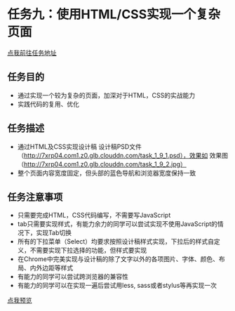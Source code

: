 # 任务九：使用HTML/CSS实现一个复杂页面
[点我前往任务地址](http://ife.baidu.com/course/detail/id/113)

## 任务目的
+ 通过实现一个较为复杂的页面，加深对于HTML，CSS的实战能力
+ 实践代码的复用、优化

## 任务描述
+ 通过HTML及CSS实现设计稿 设计稿PSD文件（http://7xrp04.com1.z0.glb.clouddn.com/task_1_9_1.psd），效果如 效果图（http://7xrp04.com1.z0.glb.clouddn.com/task_1_9_2.jpg）
+ 整个页面内容宽度固定，但头部的蓝色导航和浏览器宽度保持一致

## 任务注意事项
+ 只需要完成HTML，CSS代码编写，不需要写JavaScript
+ tab只需要实现样式，有能力余力的同学可以尝试实现不使用JavaScript的情况下，实现Tab切换
+ 所有的下拉菜单（Select）均要求按照设计稿样式实现，下拉后的样式自定义，不需要实现下拉选择的功能，但样式要实现
+ 在Chrome中完美实现与设计稿的除了文字以外的各项图片、字体、颜色、布局、内外边距等样式
+ 有能力的同学可以尝试跨浏览器的兼容性
+ 有能力的同学可以在实现一遍后尝试用less, sass或者stylus等再实现一次

[点我预览](https://houruyaogeili.github.io/baiduIFE/小薇学院/task9/dist/index.html)